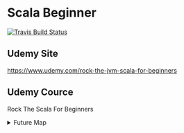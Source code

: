 # Scala Beginner
[![Travis Build Status](https://travis-ci.org/friendbear/RockBeginnerForScala.svg?branch=master)](https://travis-ci.org/friendbear/RockScalaForBeginner)
## Udemy Site

<https://www.udemy.com/rock-the-jvm-scala-for-beginners>

## Udemy Cource
Rock The Scala For Beginners


<details>
<summary>Future Map</summary>
<pre>
<code>
val head = "Scala Advanced Cource".split(" ").toList.head
val power = {
 Seq(
   "Apache Spark",
   "AWS EMR",
   "AWS S3",
   "AWS DynamoDB"
 ).flatMap(v => Map(head -> v))
}.mkString
// ElasticsSearch -> Kibana -> ...
}
</code>

<code>
+ Scala Native
+ Scala JS
+ LLVM
+ etc 
</code>
</pre>
</details>

